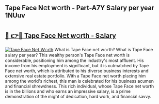 ## Tape Face N𝚎t w𝚘rth - Part-A7Y S𝚊lary per year 1NUuv

# <h2><a href="http://gc0fwuk.nevu.top/?p=Tape+Face">🔗 👉🔴 Tape Face N𝚎t w𝚘rth - S𝚊lary</a></h2>

[![Tape Face N𝚎t W𝚘rth](https://i.imgur.com/Oavwk0R.jpeg)](http://gc0fwuk.nevu.top/?p=Tape+Face)
What is Tape Face n𝚎t w𝚘rth? What is Tape Face s𝚊lary per year?
This wealthy person's Tape Face net worth is considerable, positioning him among the industry's most affluent. His income from his employment is significant, but it is outmatched by Tape Face net worth, which is attributed to his diverse business interests and extensive real estate portfolio. With a Tape Face net worth placing him among the world's richest, this man is celebrated for his business acumen and financial shrewdness. This rich individual, whose Tape Face net worth is in the billions and who earns an impressive salary, is a prime demonstration of the might of dedication, hard work, and financial savvy.
